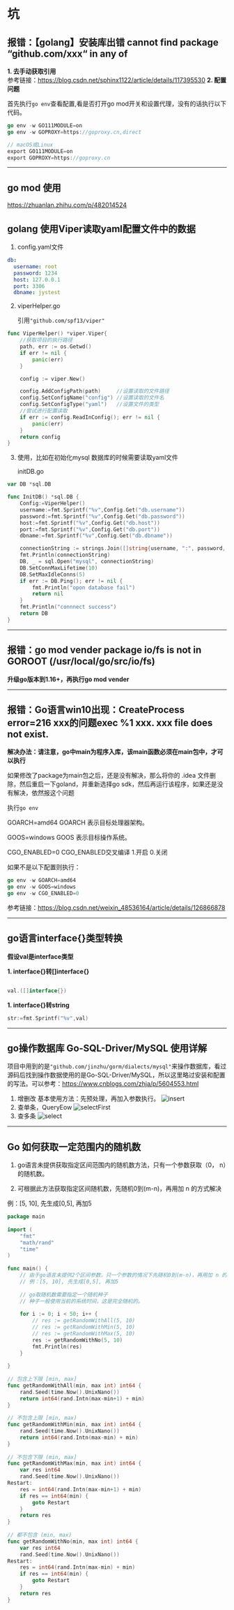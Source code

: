 # 坑

## 报错：【golang】安装库出错 cannot find package “github.com/xxx“ in any of

**1. 去手动获取引用**    
参考链接：https://blog.csdn.net/sphinx1122/article/details/117395530
**2. 配置问题**

首先执行`go env`查看配置,看是否打开go mod开关和设置代理，没有的话执行以下代码。
```go
go env -w GO111MODULE=on
go env -w GOPROXY=https://goproxy.cn,direct

// macOS或Linux
export GO111MODULE=on
export GOPROXY=https://goproxy.cn
```

***

## go mod 使用
https://zhuanlan.zhihu.com/p/482014524

## golang 使用Viper读取yaml配置文件中的数据

1. config.yaml文件

```yaml
db:
  username: root
  password: 1234
  host: 127.0.0.1
  port: 3306
  dbname: jystest
```

2. viperHelper.go

    引用`"github.com/spf13/viper"`
   
```go
func ViperHelper() *viper.Viper{
	//获取项目的执行路径
	path, err := os.Getwd()
	if err != nil {
		panic(err)
	}

	config := viper.New()

	config.AddConfigPath(path)     //设置读取的文件路径
	config.SetConfigName("config") //设置读取的文件名
	config.SetConfigType("yaml")   //设置文件的类型
	//尝试进行配置读取
	if err := config.ReadInConfig(); err != nil {
		panic(err)
	}
	return config
}
```

3. 使用，比如在初始化mysql
数据库的时候需要读取yaml文件

    initDB.go

```go
var DB *sql.DB

func InitDB() *sql.DB {
	Config:=ViperHelper()
	username:=fmt.Sprintf("%v",Config.Get("db.username"))
	password:=fmt.Sprintf("%v",Config.Get("db.password"))
	host:=fmt.Sprintf("%v",Config.Get("db.host"))
	port:=fmt.Sprintf("%v",Config.Get("db.port"))
	dbname:=fmt.Sprintf("%v",Config.Get("db.dbname"))

	connectionString := strings.Join([]string{username, ":", password, "@tcp(", host, ":", port, ")/", dbname, "?charset=utf8"+"&parseTime=true"}, "")
	fmt.Println(connectionString)
	DB, _ = sql.Open("mysql", connectionString)
	DB.SetConnMaxLifetime(10)
	DB.SetMaxIdleConns(5)
	if err := DB.Ping(); err != nil {
		fmt.Println("opon database fail")
		return nil
	}
	fmt.Println("connnect success")
	return DB
}
```
***
## 报错：go mod vender package io/fs is not in GOROOT (/usr/local/go/src/io/fs)

**升级go版本到1.16+，再执行go mod vender**
***
## 报错：Go语言win10出现：CreateProcess error=216 xxx的问题exec %1 xxx. xxx file does not exist.

**解决办法：请注意，go中main为程序入库，该main函数必须在main包中，才可以执行**

如果修改了package为main包之后，还是没有解决，那么将你的 .idea 文件删除，然后重启一下goland，并重新选择go sdk，然后再运行该程序，如果还是没有解决，依然报这个问题

执行`go env`

GOARCH=amd64 GOARCH 表示目标处理器架构。

GOOS=windows GOOS 表示目标操作系统。

CGO_ENABLED=0 CGO_ENABLED交叉编译 1.开启 0.关闭

如果不是以下配置则执行：

```go
go env -w GOARCH=amd64
go env -w GOOS=windows
go env -w CGO_ENABLED=0
```

参考链接：https://blog.csdn.net/weixin_48536164/article/details/126866878

***

## go语言interface{}类型转换

**假设val是interface类型**

**1. interface{}转[]interface{}**

```go

val.([]interface{})
```

**1. interface{}转string**
```go
str:=fmt.Sprintf("%v",val)
```

***

## go操作数据库 Go-SQL-Driver/MySQL 使用详解

项目中用到的是`"github.com/jinzhu/gorm/dialects/mysql"`来操作数据库，看过源码后找到操作数据使用的是Go-SQL-Driver/MySQL，所以这里略过安装和配置的写法。可以参考：https://www.cnblogs.com/zhja/p/5604553.html

1. 增删改
基本使用方法：先预处理，再加入参数执行。
![insert](./screenshot/insert.png)
2. 查单条，QueryEow
![selectFirst](./screenshot/selectFirst.png)
3. 查多条
![select](./screenshot/select.png)

***

## Go 如何获取一定范围内的随机数

1. go语言未提供获取指定区间范围内的随机数方法，只有一个参数获取（0， n）的随机数。

2. 可根据此方法获取指定区间随机数，先随机0到(m-n)，再用加 n 的方式解决

例：[5, 10], 先生成[0,5], 再加5

```go
package main
 
import (
	"fmt"
	"math/rand"
	"time"
)
 
func main() {
	// 由于go语言未提供2个区间参数，只一个参数的情况下先随机0到(m-n)，再用加 n 的方式解决
	// 例：[5, 10], 先生成[0,5], 再加5
 
	// go取随机数需要指定一个随机种子
	// 种子一般使用当前的系统时间，这是完全随机的。
 
	for i := 0; i < 50; i++ {
		// res := getRandomWithAll(5, 10)
		// res := getRandomWithMin(5, 10)
		// res := getRandomWithMax(5, 10)
		res := getRandomWithNo(5, 10)
		fmt.Println(res)
	}
 
}
 
// 包含上下限 [min, max]
func getRandomWithAll(min, max int) int64 {
	rand.Seed(time.Now().UnixNano())
	return int64(rand.Intn(max-min+1) + min)
}
 
// 不包含上限 [min, max)
func getRandomWithMin(min, max int) int64 {
	rand.Seed(time.Now().UnixNano())
	return int64(rand.Intn(max-min) + min)
}
 
// 不包含下限 (min, max]
func getRandomWithMax(min, max int) int64 {
	var res int64
	rand.Seed(time.Now().UnixNano())
Restart:
	res = int64(rand.Intn(max-min+1) + min)
	if res == int64(min) {
		goto Restart
	}
	return res
}
 
// 都不包含 (min, max)
func getRandomWithNo(min, max int) int64 {
	var res int64
	rand.Seed(time.Now().UnixNano())
Restart:
	res = int64(rand.Intn(max-min) + min)
	if res == int64(min) {
		goto Restart
	}
	return res
}
```